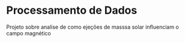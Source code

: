 # Processamento de Dados 
Projeto sobre analise de como ejeções de masssa solar influenciam o campo magnético
